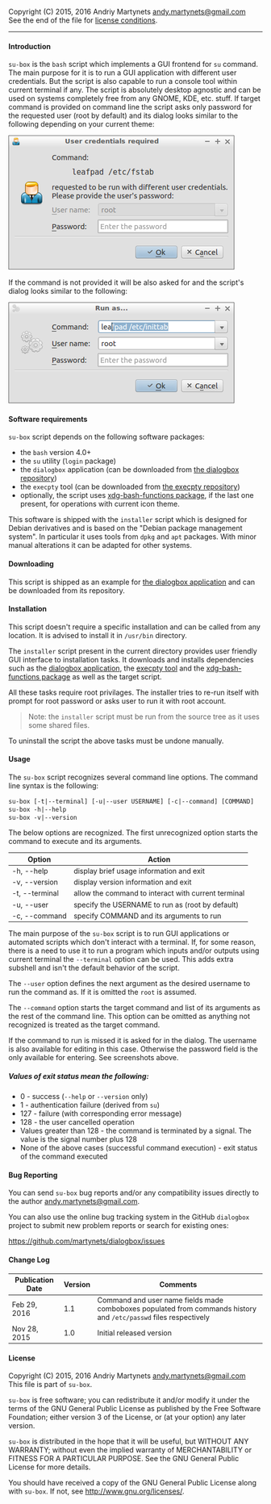 Copyright (C) 2015, 2016 Andriy Martynets [andy.martynets@gmail.com](mailto:andy.martynets@gmail.com)<br>
See the end of the file for [license conditions](#license).

-------------------------------------------------------------------------------

#### Introduction
`su-box` is the `bash` script which implements a GUI frontend for `su` command. The main purpose for it is to run a GUI application with different user credentials. But the script is also capable to run a console tool within current terminal if any.
The script is absolutely desktop agnostic and can be used on systems completely free from any GNOME, KDE, etc. stuff.
If target command is provided on command line the script asks only password for the requested user (root by default) and its dialog looks similar to the following depending on your current theme:

![](../../images/su-box1.png)

If the command is not provided it will be also asked for and the script's dialog looks similar to the following:

![](../../images/su-box2.png)

#### Software requirements
`su-box` script depends on the following software packages:
- the `bash` version 4.0+
- the `su` utility (`login` package)
- the `dialogbox` application (can be downloaded from [the dialogbox repository](https://github.com/martynets/dialogbox))
- the `execpty` tool (can be downloaded from [the execpty repository](https://github.com/martynets/execpty))
- optionally, the script uses [xdg-bash-functions package](https://github.com/martynets/xdg-bash-functions), if the last one present, for operations with current icon theme.

This software is shipped with the `installer` script which is designed for Debian derivatives and is based on the "Debian package management system". In particular it uses tools from `dpkg` and `apt` packages. With minor manual alterations it can be adapted for other systems.

#### Downloading
This script is shipped as an example for [the dialogbox application](https://github.com/martynets/dialogbox/) and can be downloaded from its repository.

#### Installation
This script doesn't require a specific installation and can be called from any location. It is advised to install it in `/usr/bin` directory.

The `installer` script present in the current directory provides user friendly GUI interface to installation tasks. It downloads and installs dependencies such as the [dialogbox application](https://github.com/martynets/dialogbox/), the [execpty tool](https://github.com/martynets/execpty/) and the  [xdg-bash-functions package](https://github.com/martynets/xdg-bash-functions/) as well as the target script.

All these tasks require root privilages. The installer tries to re-run itself with prompt for root password or asks user to run it with root account.

> Note: the `installer` script must be run from the source tree as it uses some shared files.

To uninstall the script the above tasks must be undone manually.

#### Usage
The `su-box` script recognizes several command line options. The command line syntax is the following:
```
su-box [-t|--terminal] [-u|--user USERNAME] [-c|--command] [COMMAND]
su-box -h|--help
su-box -v|--version
```
The below options are recognized. The first unrecognized option starts the command to execute and its arguments.

|Option        |Action                                             |
|--------------|---------------------------------------------------|
|-h, --help    |display brief usage information and exit           |
|-v, --version |display version information and exit               |
|-t, --terminal|allow the command to interact with current terminal|
|-u, --user    |specify the USERNAME to run as (root by default)   |
|-c, --command |specify COMMAND and its arguments to run           |

The main purpose of the `su-box` script is to run GUI applications or automated scripts which don't interact with a terminal. If, for some reason, there is a need to use it to run a program which inputs and/or outputs using current terminal the `--terminal` option can be used. This adds extra subshell and isn't the default behavior of the script.

The `--user` option defines the next argument as the desired username to run the command as. If it is omitted the `root` is assumed.

The `--command` option starts the target command and list of its arguments as the rest of the command line. This option can be omitted as anything not recognized is treated as the target command.

If the command to run is missed it is asked for in the dialog. The username is also available for editing in this case. Otherwise the password field is the only available for entering. See screenshots above.

##### Values of exit status mean the following:
- 0 - success (`--help` or `--version` only)
- 1	- authentication failure (derived from `su`)
- 127 - failure (with corresponding error message)
- 128 - the user cancelled operation
- Values greater than 128 - the command is terminated by a signal. The value is the signal number plus 128
- None of the above cases (successful command execution) - exit status of the command executed

#### Bug Reporting
You can send `su-box` bug reports and/or any compatibility issues directly to the author [andy.martynets@gmail.com](mailto:andy.martynets@gmail.com).

You can also use the online bug tracking system in the GitHub `dialogbox` project to submit new problem reports or search for existing ones:

  https://github.com/martynets/dialogbox/issues

#### Change Log
|Publication Date|Version|Comments                                 |
|----------------|-------|-----------------------------------------|
|Feb 29, 2016    |1.1    |Command and user name fields made comboboxes populated from commands history and `/etc/passwd` files respectively|
|Nov 28, 2015    |1.0    |Initial released version                 |

#### License
Copyright (C) 2015, 2016 Andriy Martynets [andy.martynets@gmail.com](mailto:andy.martynets@gmail.com)<br>
This file is part of `su-box`.

`su-box` is free software; you can redistribute it and/or modify it under the terms of the GNU General Public License as published by the Free Software Foundation; either version 3 of the License, or (at your option) any later version.

`su-box` is distributed in the hope that it will be useful, but WITHOUT ANY WARRANTY; without even the implied warranty of MERCHANTABILITY or FITNESS FOR A PARTICULAR PURPOSE.  See the GNU General Public License for more details.

You should have received a copy of the GNU General Public License along with
`su-box`.  If not, see <http://www.gnu.org/licenses/>.
